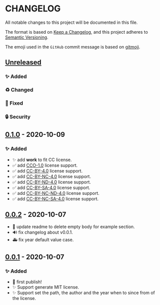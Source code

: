 # CHANGELOG

All notable changes to this project will be documented in this file.

The format is based on [Keep a Changelog](https://keepachangelog.com/en/1.0.0/),
and this project adheres to [Semantic Versioning](https://semver.org/spec/v2.0.0.html).

The emoji used in the `GitHub` commit message is based on [gitmoji](https://gitmoji.carloscuesta.me/).

## [Unreleased]

### ✨ Added

### ♻️ Changed

### 🐛 Fixed

### 🔒 Security

## [0.1.0] - 2020-10-09

### ✨ Added

- ✨ add **work** to fit CC license.
- ✅ add [CCO-1.0](./.github/workflows/CC0-1.0.yml) license support.
- ✅ add [CC-BY-4.0](./.github/workflows/CC-BY-4.0.yml) license support.
- ✅ add [CC-BY-NC-4.0](./.github/workflows/CC-BY-NC-4.0.yml) license support.
- ✅ add [CC-BY-ND-4.0](.github/workflows/CC-BY-ND-4.0.yml) license support.
- ✅ add [CC-BY-SA-4.0](.github/workflows/CC-BY-SA-4.0.yml) license support.
- ✅ add [CC-BY-NC-ND-4.0](.github/workflows/CC-BY-NC-ND-4.0.yml) license support.
- ✅ add [CC-BY-NC-SA-4.0](.github/workflows/CC-BY-NC-SA-4.0.yml) license support.

## [0.0.2] - 2020-10-07

- 📝 update readme to delete empty body for example section.
- 🔊 fix changelog about v0.0.1.
- 🚑 fix year default value case.

## [0.0.1] - 2020-10-07

### ✨ Added

- 🎉 first publish!
- ✨ Support generate MIT license.
- ✨ Support set the path, the author and the year when to since from of the license.

[unreleased]: https://github.com/olivierlacan/keep-a-changelog/compare/v0.1.0...HEAD
[0.1.0]: https://github.com/mindsers/changelog-reader-action/compare/v0.1.0
[0.0.2]: https://github.com/mindsers/changelog-reader-action/compare/v0.0.2
[0.0.1]: https://github.com/mindsers/changelog-reader-action/compare/v0.0.1
